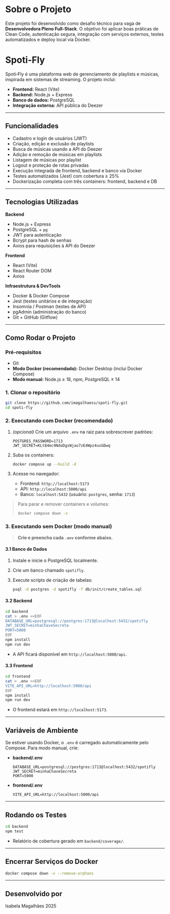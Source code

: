 # Sobre o Projeto

Este projeto foi desenvolvido como desafio técnico para vaga de **Desenvolvedora Pleno Full-Stack**. O objetivo foi aplicar boas práticas de Clean Code, autenticação segura, integração com serviços externos, testes automatizados e deploy local via Docker.

# Spoti‑Fly

Spoti‑Fly é uma plataforma web de gerenciamento de playlists e músicas, inspirada em sistemas de streaming.
O projeto inclui:

* **Frontend:** React (Vite)
* **Backend:** Node.js + Express
* **Banco de dados:** PostgreSQL
* **Integração externa:** API pública do Deezer

---

## Funcionalidades

* Cadastro e login de usuários (JWT)
* Criação, edição e exclusão de playlists
* Busca de músicas usando a API do Deezer
* Adição e remoção de músicas em playlists
* Listagem de músicas por playlist
* Logout e proteção de rotas privadas
* Execução integrada de frontend, backend e banco via Docker
* Testes automatizados (Jest) com cobertura ≥ 25%
* Dockerização completa com três containers: frontend, backend e DB

---

## Tecnologias Utilizadas

**Backend**

* Node.js + Express
* PostgreSQL + `pg`
* JWT para autenticação
* Bcrypt para hash de senhas
* Axios para requisições à API do Deezer

**Frontend**

* React (Vite)
* React Router DOM
* Axios

**Infraestrutura & DevTools**

* Docker & Docker Compose
* Jest (testes unitários e de integração)
* Insomnia / Postman (testes de API)
* pgAdmin (administração do banco)
* Git + GitHub (Gitflow)

---

## Como Rodar o Projeto

### Pré-requisitos

* Git
* **Modo Docker (recomendado):** Docker Desktop (inclui Docker Compose)
* **Modo manual:** Node.js ≥ 18, npm, PostgreSQL ≥ 14

### 1. Clonar o repositório

```bash
git clone https://github.com/imagalhaess/spoti-fly.git
cd spoti-fly
```

### 2. Executando com Docker (recomendado)

1. *(opcional)* Crie um arquivo `.env` na raiz para sobrescrever padrões:

   ```env
   POSTGRES_PASSWORD=1713
   JWT_SECRET=KLt84mc9NdoDgsWjao7zE4Wpz4usGDwq
   ```
2. Suba os containers:

   ```bash
   docker compose up --build -d
   ```
3. Acesse no navegador:

   * Frontend: `http://localhost:5173`
   * API:      `http://localhost:5000/api`
   * Banco:   `localhost:5432` (usuário: `postgres`, senha: `1713`)

> Para parar e remover containers e volumes:
>
> ```bash
> docker compose down -v
> ```

### 3. Executando sem Docker (modo manual)

> **Crie e preencha cada `.env` conforme abaixo.**

#### 3.1 Banco de Dados

1. Instale e inicie o PostgreSQL localmente.
2. Crie um banco chamado `spotifly`.
3. Execute scripts de criação de tabelas:

   ```bash
   psql -U postgres -d spotifly -f db/init/create_tables.sql
   ```

#### 3.2 Backend

```bash
cd backend
cat > .env <<EOF
DATABASE_URL=postgresql://postgres:1713@localhost:5432/spotifly
JWT_SECRET=minhaChaveSecreta
PORT=5000
EOF
npm install
npm run dev
```

* A API ficará disponível em `http://localhost:5000/api`.

#### 3.3 Frontend

```bash
cd frontend
cat > .env <<EOF
VITE_API_URL=http://localhost:5000/api
EOF
npm install
npm run dev
```

* O frontend estará em `http://localhost:5173`.

---

## Variáveis de Ambiente

Se estiver usando Docker, o `.env` é carregado automaticamente pelo Compose. Para modo manual, crie:

* **backend/.env**

  ```env
  DATABASE_URL=postgresql://postgres:1713@localhost:5432/spotifly
  JWT_SECRET=minhaChaveSecreta
  PORT=5000
  ```

* **frontend/.env**

  ```env
  VITE_API_URL=http://localhost:5000/api
  ```

---

## Rodando os Testes

```bash
cd backend
npm test
```

* Relatório de cobertura gerado em `backend/coverage/`.

---

## Encerrar Serviços do Docker

```bash
docker compose down -v --remove-orphans
```

---

## Desenvolvido por

Isabela Magalhães
2025

